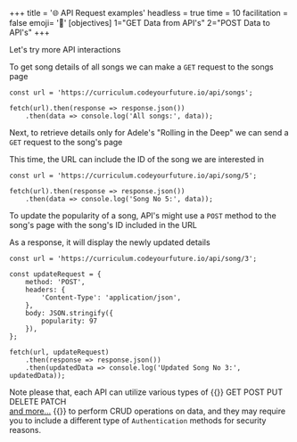 +++
title = '🌐 API Request examples'
headless = true
time = 10
facilitation = false
emoji= '🧩'
[objectives]
1="GET Data from API's"
2="POST Data to API's"
+++

Let's try more API interactions

To get song details of all songs we can make a `GET` request to the songs page

```
const url = 'https://curriculum.codeyourfuture.io/api/songs';

fetch(url).then(response => response.json())
    .then(data => console.log('All songs:', data));
```

Next, to retrieve details only for Adele's "Rolling in the Deep" we can send a `GET` request to the song's page

This time, the URL can include the ID of the song we are interested in

```
const url = 'https://curriculum.codeyourfuture.io/api/song/5';

fetch(url).then(response => response.json())
    .then(data => console.log('Song No 5:', data));
```

To update the popularity of a song, API's might use a `POST` method to the song's page with the song's ID included in the URL

As a response, it will display the newly updated details
```
const url = 'https://curriculum.codeyourfuture.io/api/song/3';

const updateRequest = {
    method: 'POST',
    headers: {
        'Content-Type': 'application/json',
    },
    body: JSON.stringify({
        popularity: 97
    }),
};

fetch(url, updateRequest)
    .then(response => response.json())
    .then(updatedData => console.log('Updated Song No 3:', updatedData));
```

Note please that, each API can utilize various types of {{<tooltip title="HTTP request methods">}}
GET
POST
PUT
DELETE
PATCH<br>
<a href="https://developer.mozilla.org/en-US/docs/Web/HTTP/Methods" target="_blank">and more...</a>
{{</tooltip>}} to perform CRUD operations on data, and they may require you to include a different type of `Authentication` methods for security reasons.